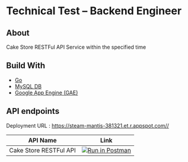 # Technical Test – Backend Engineer

## About

Cake Store RESTFul API Service within the specified time

## Build With

* [Go](https://go.dev/)
* [MySQL DB](https://mysql.com/)
* [Google App Engine (GAE)](https://cloud.google.com/appengine)

## API endpoints

Deployment URL : <https://steam-mantis-381321.et.r.appspot.com//>

| API Name | Link |
| ------ | ------ |
| Cake Store RESTFul API | [![Run in Postman](https://run.pstmn.io/button.svg)](https://documenter.getpostman.com/) |
